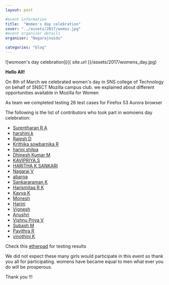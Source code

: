 ```yaml
---
layout: post

#event information
title:  "Women's day celebration"
cover: "../assets/2017/womoz.jpg"
#event organiser details
organiser: "Nagarajnaidu"

categories: "blog"
---
```


![womoen's day celebration]({{ site.url }}/assets/2017/womens_day.jpg)

**Hello All!**

<p>On 8th of March we celebrated women's day in SNS college of Technology on behalf of SNSCT Mozilla campus club. we explained about different opportunities available in Mozilla for Women</p>
<p>As team we completed testing 26 test cases for Firefox 53 Aurora browser</p>

The following is the list of contributors who took part in womoens day celebration:
- [Surentharan R A](https://twitter.com/surentharan7)
- [harshini.k](https://twitter.com/)
- [Rajesh D](https://twitter.com/rajeshhacker023)
- [Krithika sowbarnika R](https://twitter.com/ragava25)
- [harini shilpa](https://twitter.com/)
- [Dhinesh Kumar M](https://twitter.com/Dhinesh_Kumar_M)
- [KAVIPRIYA.S](https://twitter.com/)
- [HARITHA K SANKARI](https://twitter.com/)
- [Nagaraj V](https://twitter.com/nagarajnaidu921)
- [abarna](https://twitter.com/)
- [Sankararaman K](https://twitter.com/iamsanga7)
- [Harismitaa R K](https://twitter.com/)
- [Kavya K](https://twitter.com/KavyaKmk97)
- [Monesh](https://twitter.com/)
- [Harini](https://twitter.com/)
- [Vignesh](https://twitter.com/)
- [Anushri](https://twitter.com/)
- [Vishnu Priya V](https://twitter.com/vkpriya15)
- [Subash M](https://twitter.com/subahiphop4)
- [Pavithra R](https://twitter.com/thespesiamuktha)
- [vinothini K](https://twitter.com/vinosri99)

Check this [etherpad](https://public.etherpad-mozilla.org/p/MozillaIN_QA_Testing_Day_SNSCT_Womoz_Day_20170308) for testing results
<p>We did not expect these many girls would participate in this event so thank you all for participating.
womens have became equal to men  what ever you do will be prosperous.

Thank you !!!
